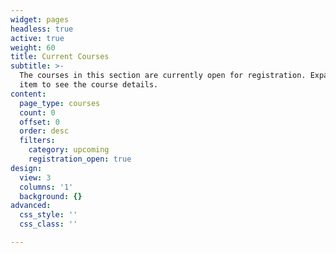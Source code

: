 ```yaml
---
widget: pages
headless: true
active: true
weight: 60
title: Current Courses
subtitle: >-
  The courses in this section are currently open for registration. Expand each
  item to see the course details.
content:
  page_type: courses
  count: 0
  offset: 0
  order: desc
  filters:
    category: upcoming
    registration_open: true
design:
  view: 3
  columns: '1'
  background: {}
advanced:
  css_style: ''
  css_class: ''

---
```

